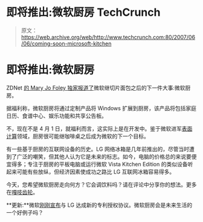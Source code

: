 # 即将推出:微软厨房 TechCrunch

> 原文：<https://web.archive.org/web/http://www.techcrunch.com:80/2007/06/06/coming-soon-microsoft-kitchen>

# 即将推出:微软厨房

ZDNet [的 Mary Jo Foley 独家报道了](https://web.archive.org/web/20220119070411/http://blogs.zdnet.com/microsoft/?p=492)微软继切片面包之后的下一件大事:微软厨房。

据福利称，微软厨房将通过定制产品将 Windows 扩展到厨房，该产品将包括家庭日历、食谱中心、娱乐功能和共享公告板。

不，现在不是 4 月 1 日，就福利而言，这实际上是在开发中。鉴于微软进军[表面计算](https://web.archive.org/web/20220119070411/http://www.beta.techcrunch.com/2007/05/29/microsoft-announces-surface-computer/)领域，厨房很可能继咖啡桌之后成为微软的下一个目标。

有一些基于厨房的互联网设备的历史。LG 网络冰箱是几年前推出的，尽管当时遭到了广泛的嘲笑，但其他人认为它是未来的标志。如今，电脑的价格总的来说要便宜得多；专注于厨房的平板电脑或运行微软 Vista Kitchen Edition 的类似设备听起来可能有些放纵，但经济因素使成功之路比 LG 互联网冰箱容易得多。

今天，您希望微软厨房走向何方？它会调饮料吗？请在评论中分享你的想法。更多在[嘎吱齿轮](https://web.archive.org/web/20220119070411/http://crunchgear.com/2007/06/06/microsoft-expands-table-to-whole-kitchen/)。

**更新:**微软[刚刚宣布](https://web.archive.org/web/20220119070411/http://www.microsoft.com/Presspass/press/2007/jun07/06-06MSLGEPR.mspx?rss_fdn=Press%20Releases)与 LG 达成新的专利授权协议。微软厨房会是未来生活的一个好例子吗？